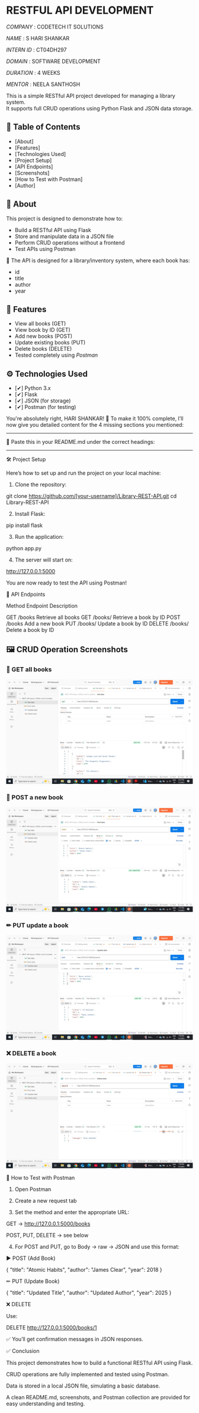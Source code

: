 # RESTFUL API DEVELOPMENT

*COMPANY* : CODETECH IT SOLUTIONS

*NAME* : S HARI SHANKAR

*INTERN ID* : CT04DH297

*DOMAIN* : SOFTWARE DEVELOPMENT

*DURATION* : 4 WEEKS

*MENTOR* : NEELA SANTHOSH


This is a simple RESTful API project developed for managing a library system.  
It supports full CRUD operations using Python Flask and JSON data storage.


## 📌 Table of Contents
- [About]
- [Features]
- [Technologies Used]
- [Project Setup]
- [API Endpoints]
- [Screenshots]
- [How to Test with Postman]
- [Author]



## 📖 About

This project is designed to demonstrate how to:
- Build a RESTful API using Flask
- Store and manipulate data in a JSON file
- Perform CRUD operations without a frontend
- Test APIs using Postman

📁 The API is designed for a library/inventory system, where each book has:
- id
- title
- author
- year



## 🌟 Features

- View all books (GET)
- View book by ID (GET)
- Add new books (POST)
- Update existing books (PUT)
- Delete books (DELETE)
- Tested completely using *Postman*


## ⚙ Technologies Used

- [✔] Python 3.x  
- [✔] Flask  
- [✔] JSON (for storage)  
- [✔] Postman (for testing)


You're absolutely right, HARI SHANKAR! 👏
To make it 100% complete, I’ll now give you detailed content for the 4 missing sections you mentioned:


---

🔧 Paste this in your README.md under the correct headings:


---

🛠 Project Setup

Here’s how to set up and run the project on your local machine:

1. Clone the repository:

git clone https://github.com/[your-username]/Library-REST-API.git
cd Library-REST-API

2. Install Flask:

pip install flask

3. Run the application:

python app.py

4. The server will start on:

http://127.0.0.1:5000


You are now ready to test the API using Postman!



📡 API Endpoints

Method	Endpoint	Description

GET	/books	Retrieve all books
GET	/books/<id>	Retrieve a book by ID
POST	/books	Add a new book
PUT	/books/<id>	Update a book by ID
DELETE	/books/<id>	Delete a book by ID

## 🖼 CRUD Operation Screenshots

### 📖 GET all books
![GET all books](get_books.png.jpg)

### 📝 POST a new book
![POST book](post_book.png.jpg)

### ✏ PUT update a book
![PUT book](put_books.png.jpg)

### ❌ DELETE a book
![DELETE book](delete_book.png.jpg)

🧪 How to Test with Postman

1. Open Postman

2. Create a new request tab

3. Set the method and enter the appropriate URL:

GET → http://127.0.0.1:5000/books

POST, PUT, DELETE → see below

4. For POST and PUT, go to Body → raw → JSON and use this format:

▶ POST (Add Book)

{
  "title": "Atomic Habits",
  "author": "James Clear",
  "year": 2018
}

✏ PUT (Update Book)

{
  "title": "Updated Title",
  "author": "Updated Author",
  "year": 2025
}

❌ DELETE

Use:

DELETE http://127.0.0.1:5000/books/1

✅ You’ll get confirmation messages in JSON responses.


✅ Conclusion

This project demonstrates how to build a functional RESTful API using Flask.

CRUD operations are fully implemented and tested using Postman.

Data is stored in a local JSON file, simulating a basic database.

A clean README.md, screenshots, and Postman collection are provided for easy understanding and testing.


